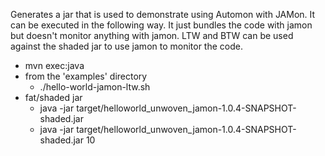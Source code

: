Generates a jar that is used to demonstrate using Automon with JAMon. 
It can be executed in the following way. It just bundles the code with jamon but 
doesn't monitor anything with jamon. LTW and BTW can be used against the shaded jar to 
use jamon to monitor the code.
* mvn exec:java
* from the 'examples' directory
  * ./hello-world-jamon-ltw.sh
* fat/shaded jar  
  * java -jar target/helloworld_unwoven_jamon-1.0.4-SNAPSHOT-shaded.jar 
  * java -jar target/helloworld_unwoven_jamon-1.0.4-SNAPSHOT-shaded.jar 10